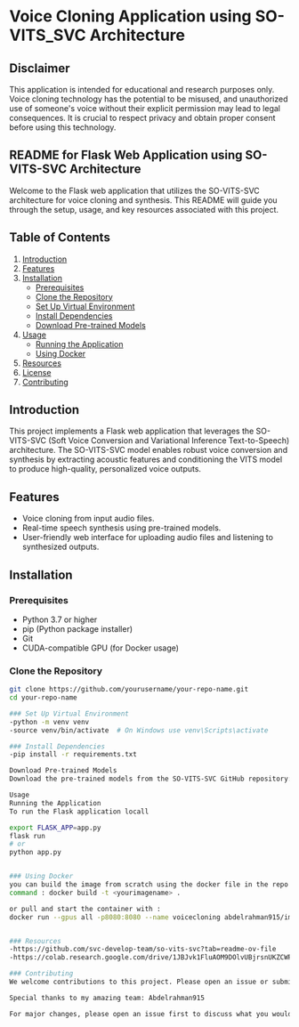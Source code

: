 # Voice Cloning Application using SO-VITS_SVC Architecture

## Disclaimer
This application is intended for educational and research purposes only. Voice cloning technology has the potential to be misused, and unauthorized use of someone's voice without their explicit permission may lead to legal consequences. It is crucial to respect privacy and obtain proper consent before using this technology.

## README for Flask Web Application using SO-VITS-SVC Architecture

Welcome to the Flask web application that utilizes the SO-VITS-SVC architecture for voice cloning and synthesis. This README will guide you through the setup, usage, and key resources associated with this project.

## Table of Contents
1. [Introduction](#introduction)
2. [Features](#features)
3. [Installation](#installation)
   - [Prerequisites](#prerequisites)
   - [Clone the Repository](#clone-the-repository)
   - [Set Up Virtual Environment](#set-up-virtual-environment)
   - [Install Dependencies](#install-dependencies)
   - [Download Pre-trained Models](#download-pre-trained-models)
4. [Usage](#usage)
   - [Running the Application](#running-the-application)
   - [Using Docker](#using-docker)
5. [Resources](#resources)
6. [License](#license)
7. [Contributing](#contributing)

## Introduction
This project implements a Flask web application that leverages the SO-VITS-SVC (Soft Voice Conversion and Variational Inference Text-to-Speech) architecture. The SO-VITS-SVC model enables robust voice conversion and synthesis by extracting acoustic features and conditioning the VITS model to produce high-quality, personalized voice outputs.

## Features
- Voice cloning from input audio files.
- Real-time speech synthesis using pre-trained models.
- User-friendly web interface for uploading audio files and listening to synthesized outputs.

## Installation

### Prerequisites
- Python 3.7 or higher
- pip (Python package installer)
- Git
- CUDA-compatible GPU (for Docker usage)

### Clone the Repository
```sh
git clone https://github.com/yourusername/your-repo-name.git
cd your-repo-name

### Set Up Virtual Environment
-python -m venv venv
-source venv/bin/activate  # On Windows use venv\Scripts\activate

### Install Dependencies
-pip install -r requirements.txt

Download Pre-trained Models
Download the pre-trained models from the SO-VITS-SVC GitHub repository: SO-VITS-SVC GitHub Repository

Usage
Running the Application
To run the Flask application locall

export FLASK_APP=app.py
flask run
# or
python app.py


### Using Docker
you can build the image from scratch using the docker file in the repo 
command : docker build -t <yourimagename> .

or pull and start the container with :
docker run --gpus all -p8080:8080 --name voicecloning abdelrahman915/imageprefinal:Lastdance


### Resources
-https://github.com/svc-develop-team/so-vits-svc?tab=readme-ov-file
-https://colab.research.google.com/drive/1JBJvk1FluAOM9DOlvUBjrsnUKZCWPuXd?usp=sharing

### Contributing
We welcome contributions to this project. Please open an issue or submit a pull request on GitHub.

Special thanks to my amazing team: Abdelrahman915

For major changes, please open an issue first to discuss what you would like to change.







